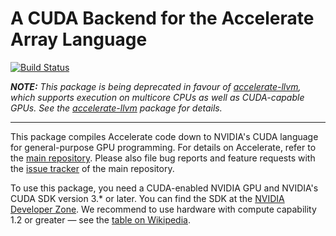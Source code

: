 A CUDA Backend for the Accelerate Array Language
================================================

[![Build Status](https://travis-ci.org/AccelerateHS/accelerate-cuda.svg?branch=master)](https://travis-ci.org/AccelerateHS/accelerate-cuda)

***NOTE:***
_This package is being deprecated in favour of
[accelerate-llvm][github-accelerate-llvm], which supports execution on multicore
CPUs as well as CUDA-capable GPUs. See the
[accelerate-llvm][github-accelerate-llvm] package for details._

___


This package compiles Accelerate code down to NVIDIA's CUDA language for general-purpose GPU programming. For details on Accelerate, refer to the [main repository][github-accelerate]. Please also file bug reports and feature requests with the [issue tracker][accelerate-issues] of the main repository.

To use this package, you need a CUDA-enabled NVIDIA GPU and NVIDIA's CUDA SDK version 3.* or later. You can find the SDK at the [NVIDIA Developer Zone][CUDA]. We recommend to use hardware with compute capability 1.2 or greater — see the [table on Wikipedia][wiki-cc].

  [github-accelerate-llvm]: https://github.com/AccelerateHS/accelerate-llvm
  [github-accelerate]:      https://github.com/AccelerateHS/accelerate
  [accelerate-issues]:      https://github.com/AccelerateHS/accelerate/issues
  [CUDA]:                   http://developer.nvidia.com/cuda-downloads
  [wiki-cc]:                http://en.wikipedia.org/wiki/CUDA#Supported_GPUs

